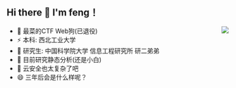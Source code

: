 ## Hi there 👋 I'm feng！
<a href="https://github.com/anuraghazra/github-readme-stats">
  <img align="right" src="https://github-readme-stats.vercel.app/api?username=bfengj&show_icons=true&theme=radical&count_private=true" />
</a>


- 🔭 最菜的CTF Web狗(已退役)
- ⚡  本科: 西北工业大学
- 🌱 研究生: 中国科学院大学 信息工程研究所 研二弟弟
- 👯 目前研究静态分析(还是小白)
- 🤔 云安全也太复杂了吧
- 😄 三年后会是什么样呢？











